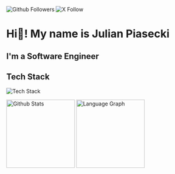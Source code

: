 ![Github Followers](https://img.shields.io/github/followers/piaseckijulian?logo=github&style=for-the-badge&color=0891b2&labelColor=1c1917)
![X Follow](https://img.shields.io/twitter/follow/piaseckijulian?logo=x&style=for-the-badge&color=0891b2&labelColor=1c1917)

# Hi👋! My name is Julian Piasecki

## I'm a Software Engineer

## Tech Stack

![Tech Stack](https://skillicons.dev/icons?i=github,vscode,figma,html,css,scss,tailwind,js,ts,py,go,react,nextjs,vue,nuxt,svelte,astro,solidjs,vitest,nodejs,expressjs,prisma,git,linux&perline=12)

<div>
  <img height="180" align="center" src="https://github-readme-stats.vercel.app/api?username=piaseckijulian&show_icons=true&count_private=true&theme=nord&hide_border=true&rank_icon=github" alt="Github Stats" />
  <img height="180" align="center" src="https://github-readme-stats.vercel.app/api/top-langs?username=piaseckijulian&theme=nord&layout=compact&hide_border=true&card_width=320" alt="Language Graph" />
</div>
